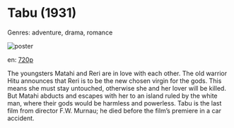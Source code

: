 # Tabu (1931)

Genres: adventure, drama, romance

![poster](http://image.tmdb.org/t/p/w500/6LxXTwKLm5Du7ZYAOjVP3VUekhz.jpg)

en:
  [720p](magnet:?xt=urn:btih:e14011d0973bf1d0f5b66b4e563757ae6dd5fd94&dn=Tabu%3A+A+Story+of+the+South+Seas+%281931%29+720p+BrRip+x264+-+YIFY&tr=udp%3A%2F%2Ftracker.openbittorrent.com%3A80%2Fannounce&tr=udp%3A%2F%2Fglotorrents.pw%3A6969%2Fannounce&tr=udp%3A%2F%2Ftracker.openbittorrent.com%3A80%2Fannounce&tr=udp%3A%2F%2Ftracker.opentrackr.org%3A1337%2Fannounce&tr=udp%3A%2F%2Fzer0day.to%3A1337%2Fannounce&tr=udp%3A%2F%2Ftracker.coppersurfer.tk%3A6969%2Fannounce)
  


The youngsters Matahi and Reri are in love with each other. The old warrior Hitu announces that Reri is to be the new chosen virgin for the gods. This means she must stay untouched, otherwise she and her lover will be killed. But Matahi abducts and escapes with her to an island ruled by the white man, where their gods would be harmless and powerless. Tabu is the last film from director F.W. Murnau; he died before the film’s premiere in a car accident.